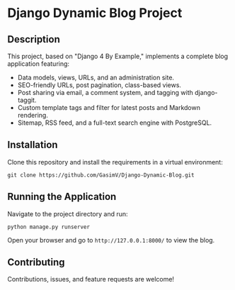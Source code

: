# Django Dynamic Blog Project

## Description
This project, based on "Django 4 By Example," implements a complete blog application featuring:

- Data models, views, URLs, and an administration site.
- SEO-friendly URLs, post pagination, class-based views.
- Post sharing via email, a comment system, and tagging with django-taggit.
- Custom template tags and filter for latest posts and Markdown rendering.
- Sitemap, RSS feed, and a full-text search engine with PostgreSQL.

## Installation
Clone this repository and install the requirements in a virtual environment:

```
git clone https://github.com/GasimV/Django-Dynamic-Blog.git
```

## Running the Application
Navigate to the project directory and run:

```
python manage.py runserver
```

Open your browser and go to `http://127.0.0.1:8000/` to view the blog.

## Contributing
Contributions, issues, and feature requests are welcome!
